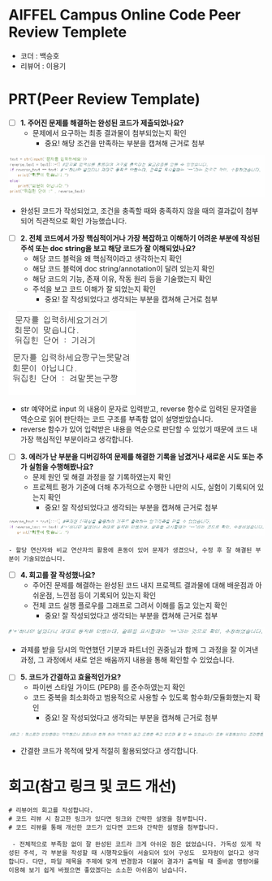 # AIFFEL Campus Online Code Peer Review Templete
- 코더 : 백승호
- 리뷰어 : 이용기


# PRT(Peer Review Template)
- [ ]  **1. 주어진 문제를 해결하는 완성된 코드가 제출되었나요?**
    - 문제에서 요구하는 최종 결과물이 첨부되었는지 확인
        - 중요! 해당 조건을 만족하는 부분을 캡쳐해 근거로 첨부

<img src="review 0.png">  

- 완성된 코드가 작성되었고, 조건을 충족할 때와 충족하지 않을 때의 결과값이 첨부되어 직관적으로  확인 가능했습니다.
    
- [ ]  **2. 전체 코드에서 가장 핵심적이거나 가장 복잡하고 이해하기 어려운 부분에 작성된 
주석 또는 doc string을 보고 해당 코드가 잘 이해되었나요?**
    - 해당 코드 블럭을 왜 핵심적이라고 생각하는지 확인
    - 해당 코드 블럭에 doc string/annotation이 달려 있는지 확인
    - 해당 코드의 기능, 존재 이유, 작동 원리 등을 기술했는지 확인
    - 주석을 보고 코드 이해가 잘 되었는지 확인
        - 중요! 잘 작성되었다고 생각되는 부분을 캡쳐해 근거로 첨부

<img src="review 1.png">  

  - str 예약어로 input 의 내용이 문자로 입력받고, reverse 함수로 입력된 문자열을 역순으로 읽어 판단하는 코드 구조를 부족함 없이 설명받았습니다.
  - reverse 함수가 있어 입력받은 내용을 역순으로 판단할 수 있었기 때문에 코드 내 가장  핵심적인 부분이라고 생각합니다.
        
- [ ]  **3. 에러가 난 부분을 디버깅하여 문제를 해결한 기록을 남겼거나
새로운 시도 또는 추가 실험을 수행해봤나요?**
    - 문제 원인 및 해결 과정을 잘 기록하였는지 확인
    - 프로젝트 평가 기준에 더해 추가적으로 수행한 나만의 시도, 
    실험이 기록되어 있는지 확인
        - 중요! 잘 작성되었다고 생각되는 부분을 캡쳐해 근거로 첨부

<img src="review 2.png">

	- 할당 연산자와 비교 연산자의 활용에 혼동이 있어 문제가 생겼으나, 수정 후 잘 해결된 부분이 기술되었습니다.
        
- [ ]  **4. 회고를 잘 작성했나요?**
    - 주어진 문제를 해결하는 완성된 코드 내지 프로젝트 결과물에 대해
    배운점과 아쉬운점, 느낀점 등이 기록되어 있는지 확인
    - 전체 코드 실행 플로우를 그래프로 그려서 이해를 돕고 있는지 확인
        - 중요! 잘 작성되었다고 생각되는 부분을 캡쳐해 근거로 첨부

<img src="review 3.png">

 - 과제를 받을 당시의 막연했던 기분과 파트너인 권중님과 함께 그 과정을 잘 이겨낸 과정, 그 과정에서 새로 얻은 배움까지 내용을 통해 확인할 수 있었습니다.
       
- [ ]  **5. 코드가 간결하고 효율적인가요?**
    - 파이썬 스타일 가이드 (PEP8) 를 준수하였는지 확인
    - 코드 중복을 최소화하고 범용적으로 사용할 수 있도록 함수화/모듈화했는지 확인
        - 중요! 잘 작성되었다고 생각되는 부분을 캡쳐해 근거로 첨부

<img src="review 4.png">

- 간결한 코드가 목적에 맞게 적절히 활용되었다고 생각합니다.


# 회고(참고 링크 및 코드 개선)
```
# 리뷰어의 회고를 작성합니다.
# 코드 리뷰 시 참고한 링크가 있다면 링크와 간략한 설명을 첨부합니다.
# 코드 리뷰를 통해 개선한 코드가 있다면 코드와 간략한 설명을 첨부합니다.

 - 전체적으로 부족함 없이 잘 완성된 코드라 크게 아쉬운 점은 없었습니다. 가독성 있게 작성된 주석, 각 부분을 작성할 때 시행착오들이 서술되어 있어 구성도  모자람이 없다고 생각합니다. 다만, 파일 제목을 주제에 맞게 변경함과 더불어 결과가 출력될 때 줄바꿈 명령어를 이용해 보기 쉽게 바꿨으면 좋았겠다는 소소한 아쉬움이 남습니다.
```
